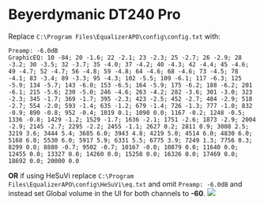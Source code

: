 # Beyerdymanic DT240 Pro
Replace `C:\Program Files\EqualizerAPO\config\config.txt` with:
```
Preamp: -6.0dB
GraphicEQ: 10 -84; 20 -1.6; 22 -2.1; 23 -2.3; 25 -2.7; 26 -2.9; 28 -3.2; 30 -3.5; 32 -3.7; 35 -4.0; 37 -4.2; 40 -4.3; 42 -4.4; 45 -4.6; 49 -4.7; 52 -4.7; 56 -4.8; 59 -4.8; 64 -4.6; 68 -4.6; 73 -4.5; 78 -4.1; 83 -3.4; 89 -3.3; 95 -4.3; 102 -5.5; 109 -6.1; 117 -6.3; 125 -5.9; 134 -5.7; 143 -6.0; 153 -6.5; 164 -5.9; 175 -6.2; 188 -6.2; 201 -6.1; 215 -5.6; 230 -5.0; 246 -4.6; 263 -4.2; 282 -3.6; 301 -3.0; 323 -2.3; 345 -1.7; 369 -1.7; 395 -2.3; 423 -2.5; 452 -2.7; 484 -2.9; 518 -2.7; 554 -2.0; 593 -1.4; 635 -1.2; 679 -1.4; 726 -1.3; 777 -1.0; 832 -0.9; 890 -0.8; 952 -0.4; 1019 0.1; 1090 0.0; 1167 -0.2; 1248 -0.5; 1336 -0.8; 1429 -1.2; 1529 -1.7; 1636 -2.1; 1751 -2.6; 1873 -2.9; 2004 -2.9; 2145 -2.7; 2295 -2.2; 2455 -1.1; 2627 0.2; 2811 0.9; 3008 2.5; 3219 3.6; 3444 5.4; 3685 6.0; 3943 4.8; 4219 5.0; 4514 6.0; 4830 6.0; 5168 6.0; 5530 6.0; 5917 5.9; 6331 5.5; 6775 3.9; 7249 1.3; 7756 0.3; 8299 0.0; 8880 -0.7; 9502 -0.7; 10167 -0.0; 10879 0.0; 11640 0.0; 12455 0.0; 13327 0.0; 14260 0.0; 15258 0.0; 16326 0.0; 17469 0.0; 18692 0.0; 20000 0.0
```
**OR** if using HeSuVi replace `C:\Program Files\EqualizerAPO\config\HeSuVi\eq.txt` and omit `Preamp: -6.0dB` and instead set Global volume in the UI for both channels to **-60**.
![](https://raw.githubusercontent.com/jaakkopasanen/AutoEq/master/results/Innerfidelity%202017/innerfidelity/onear/Beyerdymanic%20DT240%20Pro/Beyerdymanic%20DT240%20Pro.png)
